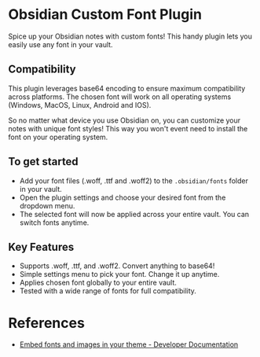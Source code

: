 # Obsidian Custom Font Plugin

Spice up your Obsidian notes with custom fonts! This handy plugin lets you easily use any font in your vault.

## Compatibility

This plugin leverages base64 encoding to ensure maximum compatibility across platforms. The chosen font will work on all operating systems (Windows, MacOS, Linux, Android and IOS).

So no matter what device you use Obsidian on, you can customize your notes with unique font styles! This way you won't event need to install the font on your operating system. 

## To get started

- Add your font files (.woff, .ttf and .woff2) to the `.obsidian/fonts` folder in your vault. 
- Open the plugin settings and choose your desired font from the dropdown menu.
- The selected font will now be applied across your entire vault. You can switch fonts anytime.

## Key Features

- Supports .woff, .ttf, and .woff2. Convert anything to base64!
- Simple settings menu to pick your font. Change it up anytime.
- Applies chosen font globally to your entire vault.
- Tested with a wide range of fonts for full compatibility.

# References

- [Embed fonts and images in your theme - Developer Documentation](https://docs.obsidian.md/Themes/App+themes/Embed+fonts+and+images+in+your+theme)

